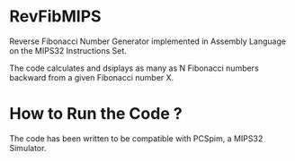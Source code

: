 # RevFibMIPS
Reverse Fibonacci Number Generator implemented in Assembly Language on the MIPS32 Instructions Set.

The code calculates and dsiplays as many as N Fibonacci numbers backward from a given Fibonacci number X.

# How to Run the Code ?
The code has been written to be compatible with PCSpim, a MIPS32 Simulator.


